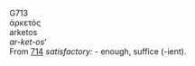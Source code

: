 G713  
ἀρκετός  
arketos  
*ar-ket-os‘*  
From [714](g0714) *satisfactory:* - enough, suffice (-ient).  
